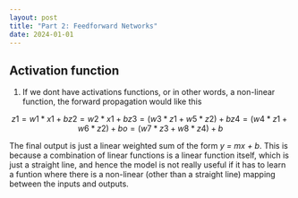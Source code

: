 ```yaml
---
layout: post
title: "Part 2: Feedforward Networks"
date: 2024-01-01
---
```


## Activation function

1. If we dont have activations functions, or in other words, a non-linear function, the forward propagation would like this 

```math
z1 = w1*x1 + b 
z2 = w2*x1 + b 
z3 = (w3*z1 + w5*z2) + b 
z4 = (w4*z1 + w6*z2) + b 
o  = (w7*z3 + w8*z4) + b 
```

The final output is just a linear weighted sum of the form  *y = mx + b*. This is because a combination of linear functions is a linear function itself, which is just a straight line, and hence the model is not really useful if it has to learn a funtion where there is a non-linear (other than a straight line) mapping between the inputs and outputs. 